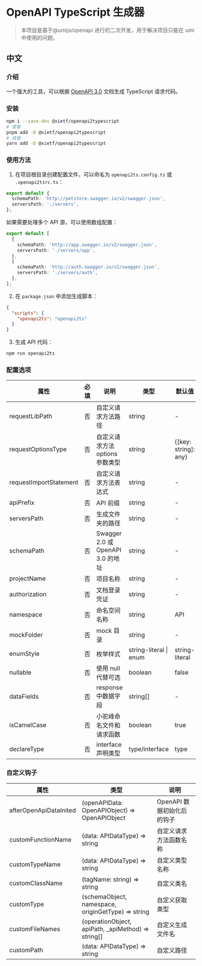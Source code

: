 # OpenAPI TypeScript 生成器

> 本项目是基于@umijs/openapi 进行的二次开发，用于解决项目只能在 umi 中使用的问题。

## 中文

### 介绍

一个强大的工具，可以根据 [OpenAPI 3.0](https://swagger.io/blog/news/whats-new-in-openapi-3-0/) 文档生成 TypeScript 请求代码。

### 安装

```bash
npm i --save-dev @xietf/openapi2typescript
# 或者
pnpm add -D @xietf/openapi2typescript
# 或者
yarn add -D @xietf/openapi2typescript
```

### 使用方法

1. 在项目根目录创建配置文件，可以命名为 `openapi2ts.config.ts` 或 `.openapi2tsrc.ts`：

```typescript
export default {
  schemaPath: 'http://petstore.swagger.io/v2/swagger.json',
  serversPath: './servers',
};
```

如果需要处理多个 API 源，可以使用数组配置：

```typescript
export default [
  {
    schemaPath: 'http://app.swagger.io/v2/swagger.json',
    serversPath: './servers/app',
  },
  {
    schemaPath: 'http://auth.swagger.io/v2/swagger.json',
    serversPath: './servers/auth',
  },
];
```

2. 在 `package.json` 中添加生成脚本：

```json
{
  "scripts": {
    "openapi2ts": "openapi2ts"
  }
}
```

3. 生成 API 代码：

```bash
npm run openapi2ts
```

### 配置选项

| 属性 | 必填 | 说明 | 类型 | 默认值 |
| --- | --- | --- | --- | --- |
| requestLibPath | 否 | 自定义请求方法路径 | string | - |
| requestOptionsType | 否 | 自定义请求方法 options 参数类型 | string | {[key: string]: any} |
| requestImportStatement | 否 | 自定义请求方法表达式 | string | - |
| apiPrefix | 否 | API 前缀 | string | - |
| serversPath | 否 | 生成文件夹的路径 | string | - |
| schemaPath | 否 | Swagger 2.0 或 OpenAPI 3.0 的地址 | string | - |
| projectName | 否 | 项目名称 | string | - |
| authorization | 否 | 文档登录凭证 | string | - |
| namespace | 否 | 命名空间名称 | string | API |
| mockFolder | 否 | mock 目录 | string | - |
| enumStyle | 否 | 枚举样式 | string-literal \| enum | string-literal |
| nullable | 否 | 使用 null 代替可选 | boolean | false |
| dataFields | 否 | response 中数据字段 | string[] | - |
| isCamelCase | 否 | 小驼峰命名文件和请求函数 | boolean | true |
| declareType | 否 | interface 声明类型 | type/interface | type |

### 自定义钩子

| 属性 | 类型 | 说明 |
| --- | --- | --- |
| afterOpenApiDataInited | (openAPIData: OpenAPIObject) => OpenAPIObject | OpenAPI 数据初始化后的钩子 |
| customFunctionName | (data: APIDataType) => string | 自定义请求方法函数名称 |
| customTypeName | (data: APIDataType) => string | 自定义类型名称 |
| customClassName | (tagName: string) => string | 自定义类名 |
| customType | (schemaObject, namespace, originGetType) => string | 自定义获取类型 |
| customFileNames | (operationObject, apiPath, \_apiMethod) => string[] | 自定义生成文件名 |
| customPath | (data: APIDataType) => string | 自定义路径 |
